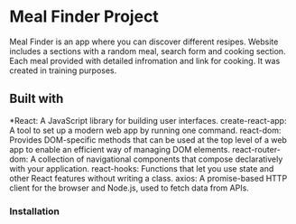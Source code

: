 # Meal Finder Project
Meal Finder is an app where you can discover different resipes. Website includes a sections with a random meal, search form and cooking section. Each meal provided with detailed infromation and link for cooking. It was created in training purposes.

## Built with 

*React: A JavaScript library for building user interfaces.
create-react-app: A tool to set up a modern web app by running one command.
react-dom: Provides DOM-specific methods that can be used at the top level of a web app to enable an efficient way of managing DOM elements.
react-router-dom: A collection of navigational components that compose declaratively with your application.
react-hooks: Functions that let you use state and other React features without writing a class.
axios: A promise-based HTTP client for the browser and Node.js, used to fetch data from APIs.

### Installation

